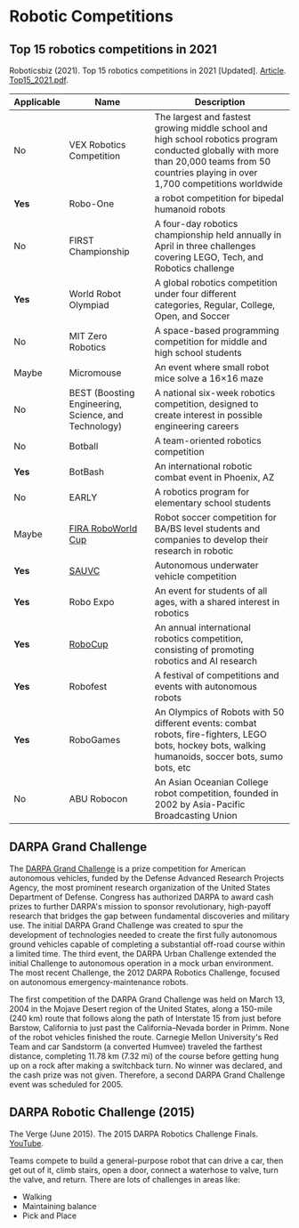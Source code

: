# Robotic Competitions

## Top 15 robotics competitions in 2021

Roboticsbiz (2021). Top 15 robotics competitions in 2021 [Updated]. [Article](https://roboticsbiz.com/top-15-robotics-competitions-in-the-world). [Top15_2021.pdf](Top15_2021.pdf).

Applicable|Name|Description|
|-------|------|---------------------------|
No|VEX Robotics Competition | The largest and fastest growing middle school and high school robotics program conducted globally with more than 20,000 teams from 50 countries playing in over 1,700 competitions worldwide|
**Yes**|Robo-One | a robot competition for bipedal humanoid robots|
No|FIRST Championship | A four-day robotics championship held annually in April in three challenges covering LEGO, Tech, and Robotics challenge|
**Yes**|World Robot Olympiad | A global robotics competition under four different categories, Regular, College, Open, and Soccer|
No|MIT Zero Robotics | A space-based programming competition for middle and high school students|
Maybe|Micromouse | An event where small robot mice solve a 16×16 maze|
No|BEST (Boosting Engineering, Science, and Technology) | A national six-week robotics competition, designed to create interest in possible engineering careers|
No|Botball | A team-oriented robotics competition|
**Yes**|BotBash | An international robotic combat event in Phoenix, AZ|
No|EARLY | A robotics program for elementary school students|
Maybe|[FIRA RoboWorld Cup](https://en.wikipedia.org/wiki/Federation_of_International_Robot-soccer_Association) | Robot soccer competition for BA/BS level students and companies to develop their research in robotic|
**Yes**|[SAUVC](https://sauvc.org/) | Autonomous underwater vehicle competition|
**Yes**|Robo Expo | An event for students of all ages, with a shared interest in robotics|
**Yes**|[RoboCup](https://en.wikipedia.org/wiki/Robocup) | An annual international robotics competition, consisting of promoting robotics and AI research|
**Yes**|Robofest | A festival of competitions and events with autonomous robots|
**Yes**|RoboGames | An Olympics of Robots with 50 different events: combat robots, fire-fighters, LEGO bots, hockey bots, walking humanoids, soccer bots, sumo bots, etc|
No|ABU Robocon | An Asian Oceanian College robot competition, founded in 2002 by Asia-Pacific Broadcasting Union| ABU Robocon 2020 will be held at Suva, Fiji and the game will be based on Fiji’s national sport rugby|

## DARPA Grand Challenge

The [DARPA Grand Challenge](https://en.wikipedia.org/wiki/DARPA_Grand_Challenge) is a prize competition for American autonomous vehicles, funded by the Defense Advanced Research Projects Agency, the most prominent research organization of the United States Department of Defense. Congress has authorized DARPA to award cash prizes to further DARPA's mission to sponsor revolutionary, high-payoff research that bridges the gap between fundamental discoveries and military use. The initial DARPA Grand Challenge was created to spur the development of technologies needed to create the first fully autonomous ground vehicles capable of completing a substantial off-road course within a limited time. The third event, the DARPA Urban Challenge extended the initial Challenge to autonomous operation in a mock urban environment. The most recent Challenge, the 2012 DARPA Robotics Challenge, focused on autonomous emergency-maintenance robots.

The first competition of the DARPA Grand Challenge was held on March 13, 2004 in the Mojave Desert region of the United States, along a 150-mile (240 km) route that follows along the path of Interstate 15 from just before Barstow, California to just past the California–Nevada border in Primm. None of the robot vehicles finished the route. Carnegie Mellon University's Red Team and car Sandstorm (a converted Humvee) traveled the farthest distance, completing 11.78 km (7.32 mi) of the course before getting hung up on a rock after making a switchback turn. No winner was declared, and the cash prize was not given. Therefore, a second DARPA Grand Challenge event was scheduled for 2005.

## DARPA Robotic Challenge (2015)

The Verge (June 2015).  The 2015 DARPA Robotics Challenge Finals. [YouTube](https://youtu.be/8P9geWwi9e0).

Teams compete to build a general-purpose robot that can drive a car, then get out of it, climb stairs, open a door, connect a waterhose to valve, turn the valve, and return.  There are lots of challenges in areas like:

- Walking
- Maintaining balance
- Pick and Place
